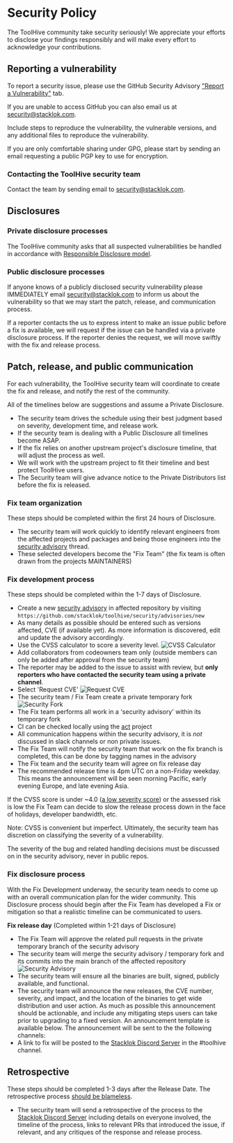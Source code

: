 # Security Policy

The ToolHive community take security seriously! We appreciate your efforts to
disclose your findings responsibly and will make every effort to acknowledge
your contributions.

## Reporting a vulnerability

To report a security issue, please use the GitHub Security Advisory
["Report a Vulnerability"](https://github.com/stacklok/toolhive/security/advisories/new)
tab.

If you are unable to access GitHub you can also email us at
[security@stacklok.com](mailto:security@stacklok.com).

Include steps to reproduce the vulnerability, the vulnerable versions, and any
additional files to reproduce the vulnerability.

If you are only comfortable sharing under GPG, please start by sending an email
requesting a public PGP key to use for encryption.

### Contacting the ToolHive security team

Contact the team by sending email to
[security@stacklok.com](mailto:security@stacklok.com).

## Disclosures

### Private disclosure processes

The ToolHive community asks that all suspected vulnerabilities be handled in
accordance with
[Responsible Disclosure model](https://en.wikipedia.org/wiki/Responsible_disclosure).

### Public disclosure processes

If anyone knows of a publicly disclosed security vulnerability please
IMMEDIATELY email [security@stacklok.com](mailto:security@stacklok.com) to
inform us about the vulnerability so that we may start the patch, release, and
communication process.

If a reporter contacts the us to express intent to make an issue public before a
fix is available, we will request if the issue can be handled via a private
disclosure process. If the reporter denies the request, we will move swiftly
with the fix and release process.

## Patch, release, and public communication

For each vulnerability, the ToolHive security team will coordinate to create the
fix and release, and notify the rest of the community.

All of the timelines below are suggestions and assume a Private Disclosure.

- The security team drives the schedule using their best judgment based on
  severity, development time, and release work.
- If the security team is dealing with a Public Disclosure all timelines become
  ASAP.
- If the fix relies on another upstream project's disclosure timeline, that will
  adjust the process as well.
- We will work with the upstream project to fit their timeline and best protect
  ToolHive users.
- The Security team will give advance notice to the Private Distributors list
  before the fix is released.

### Fix team organization

These steps should be completed within the first 24 hours of Disclosure.

- The security team will work quickly to identify relevant engineers from the
  affected projects and packages and being those engineers into the
  [security advisory](https://docs.github.com/en/code-security/security-advisories/)
  thread.
- These selected developers become the "Fix Team" (the fix team is often drawn
  from the projects MAINTAINERS)

### Fix development process

These steps should be completed within the 1-7 days of Disclosure.

- Create a new
  [security advisory](https://docs.github.com/en/code-security/security-advisories/)
  in affected repository by visiting
  `https://github.com/stacklok/toolhive/security/advisories/new`
- As many details as possible should be entered such as versions affected, CVE
  (if available yet). As more information is discovered, edit and update the
  advisory accordingly.
- Use the CVSS calculator to score a severity level.
  ![CVSS Calculator](/images/calc.png)
- Add collaborators from codeowners team only (outside members can only be added
  after approval from the security team)
- The reporter may be added to the issue to assist with review, but **only
  reporters who have contacted the security team using a private channel**.
- Select 'Request CVE' ![Request CVE](/docs/static/img/cve.png)
- The security team / Fix Team create a private temporary fork
  ![Security Fork](/docs/static/img/fork.png)
- The Fix team performs all work in a 'security advisory' within its temporary
  fork
- CI can be checked locally using the [act](https://github.com/nektos/act)
  project
- All communication happens within the security advisory, it is _not_ discussed
  in slack channels or non private issues.
- The Fix Team will notify the security team that work on the fix branch is
  completed, this can be done by tagging names in the advisory
- The Fix team and the security team will agree on fix release day
- The recommended release time is 4pm UTC on a non-Friday weekday. This means
  the announcement will be seen morning Pacific, early evening Europe, and late
  evening Asia.

If the CVSS score is under ~4.0
([a low severity score](https://www.first.org/cvss/specification-document#i5))
or the assessed risk is low the Fix Team can decide to slow the release process
down in the face of holidays, developer bandwidth, etc.

Note: CVSS is convenient but imperfect. Ultimately, the security team has
discretion on classifying the severity of a vulnerability.

The severity of the bug and related handling decisions must be discussed on in
the security advisory, never in public repos.

### Fix disclosure process

With the Fix Development underway, the security team needs to come up with an
overall communication plan for the wider community. This Disclosure process
should begin after the Fix Team has developed a Fix or mitigation so that a
realistic timeline can be communicated to users.

**Fix release day** (Completed within 1-21 days of Disclosure)

- The Fix Team will approve the related pull requests in the private temporary
  branch of the security advisory
- The security team will merge the security advisory / temporary fork and its
  commits into the main branch of the affected repository
  ![Security Advisory](docs/images/publish.png)
- The security team will ensure all the binaries are built, signed, publicly
  available, and functional.
- The security team will announce the new releases, the CVE number, severity,
  and impact, and the location of the binaries to get wide distribution and user
  action. As much as possible this announcement should be actionable, and
  include any mitigating steps users can take prior to upgrading to a fixed
  version. An announcement template is available below. The announcement will be
  sent to the the following channels:
- A link to fix will be posted to the
  [Stacklok Discord Server](https://discord.gg/stacklok) in the #toolhive
  channel.

## Retrospective

These steps should be completed 1-3 days after the Release Date. The
retrospective process
[should be blameless](https://landing.google.com/sre/book/chapters/postmortem-culture.html).

- The security team will send a retrospective of the process to the
  [Stacklok Discord Server](https://discord.gg/stacklok) including details on
  everyone involved, the timeline of the process, links to relevant PRs that
  introduced the issue, if relevant, and any critiques of the response and
  release process.
